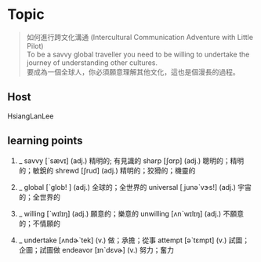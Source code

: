 # Topic

> 如何進行跨文化溝通 (Intercultural Communication Adventure with Little Pilot)<br>
> To be a savvy global traveller you need to be willing to undertake the journey of understanding other cultures.<br>
> 要成為一個全球人，你必須願意理解其他文化，這也是個漫長的過程。<br>


## Host
HsiangLanLee

## learning points
1. _
  savvy  [ˋsævɪ]  (adj.)  精明的; 有見識的
  sharp  [ʃɑrp]  (adj.)  聰明的；精明的；敏銳的
  shrewd  [ʃrud]  (adj.)  精明的；狡猾的；機靈的

2. _
  global  [ˋglob!	]  (adj.)  全球的；全世界的
  universal  [͵junəˋvɝs!]  (adj.)  宇宙的；全世界的

3. _
  willing  [ˋwɪlɪŋ]  (adj.)  願意的；樂意的
  unwilling  [ʌnˋwɪlɪŋ]  (adj.)  不願意的；不情願的

4. _
  undertake  [ʌndɚˋtek]  (v.)  做；承擔；從事
  attempt  [əˋtɛmpt]  (v.)  試圖；企圖；試圖做
  endeavor  [ɪnˋdɛvɚ]  (v.)  努力；奮力